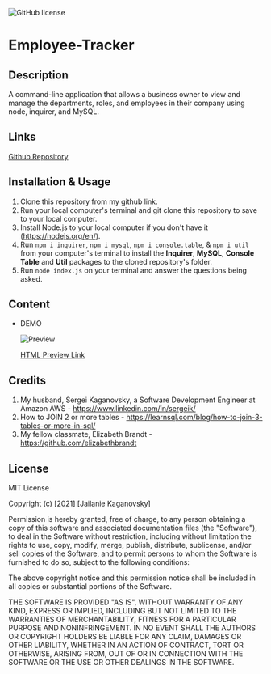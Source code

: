 ![GitHub license](https://img.shields.io/badge/license-MIT-blue.svg)

# Employee-Tracker

## Description
A command-line application that allows a business owner to view and manage the departments, roles, and employees in their company using node, inquirer, and MySQL.

## Links
[Github Repository](https://github.com/jkaganovsky/Employee-Tracker)

## Installation & Usage
1. Clone this repository from my github link.
1. Run your local computer's terminal and git clone this repository to save to your local computer.
1. Install Node.js to your local computer if you don't have it (https://nodejs.org/en/).
1. Run `npm i inquirer`, `npm i mysql`, `npm i console.table`, & `npm i util` from your computer's terminal to install the **Inquirer**, **MySQL**, **Console Table** and **Util** packages to the cloned repository's folder.
1. Run `node index.js` on your terminal and answer the questions being asked.

## Content
* DEMO

    ![Preview](./assets/images/Employee_Tracker.gif)
    
    [HTML Preview Link](https://drive.google.com/file/d/1GFaNG7Ga8Q1QYAofJCmbIKwbxb_-wvj-/view)

## Credits
1. My husband, Sergei Kaganovsky, a Software Development Engineer at Amazon AWS - https://www.linkedin.com/in/sergeik/
1. How to JOIN 2 or more tables - https://learnsql.com/blog/how-to-join-3-tables-or-more-in-sql/
1. My fellow classmate, Elizabeth Brandt - https://github.com/elizabethbrandt

## License
MIT License

Copyright (c) [2021] [Jailanie Kaganovsky]

Permission is hereby granted, free of charge, to any person obtaining a copy
of this software and associated documentation files (the "Software"), to deal
in the Software without restriction, including without limitation the rights
to use, copy, modify, merge, publish, distribute, sublicense, and/or sell
copies of the Software, and to permit persons to whom the Software is
furnished to do so, subject to the following conditions:

The above copyright notice and this permission notice shall be included in all
copies or substantial portions of the Software.

THE SOFTWARE IS PROVIDED "AS IS", WITHOUT WARRANTY OF ANY KIND, EXPRESS OR
IMPLIED, INCLUDING BUT NOT LIMITED TO THE WARRANTIES OF MERCHANTABILITY,
FITNESS FOR A PARTICULAR PURPOSE AND NONINFRINGEMENT. IN NO EVENT SHALL THE
AUTHORS OR COPYRIGHT HOLDERS BE LIABLE FOR ANY CLAIM, DAMAGES OR OTHER
LIABILITY, WHETHER IN AN ACTION OF CONTRACT, TORT OR OTHERWISE, ARISING FROM,
OUT OF OR IN CONNECTION WITH THE SOFTWARE OR THE USE OR OTHER DEALINGS IN THE
SOFTWARE.

